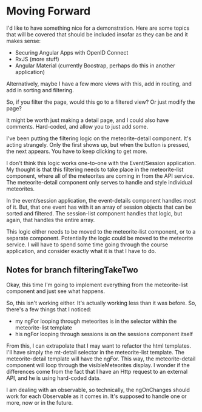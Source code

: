 # Moving Forward

I'd like to have something nice for a demonstration. Here are some topics that will be covered that should be included insofar as they can be and it makes sense:

- Securing Angular Apps with OpenID Connect
- RxJS (more stuff)
- Angular Material (currently Boostrap, perhaps do this in another application)  

Alternatively, maybe I have a few more views with this, add in routing, and add in sorting and filtering.  

So, if you filter the page, would this go to a filtered view? Or just modify the page?  

It might be worth just making a detail page, and I could also have comments. Hard-coded, and allow you to just add some.

I've been putting the filtering logic on the meteorite-detail component. It's acting strangely.
Only the first shows up, but when the button is pressed, the next appears.
You have to keep clicking to get more.  

I don't think this logic works one-to-one with the Event/Session application.
My thought is that this filtering needs to take place in the meteorite-list component, where all of the meteorites are coming in from the API service.
The meteorite-detail component only serves to handle and style individual meteorites.  

In the event/session application, the event-details component handles most of it. But, that one event has with it an array of session objects that can be sorted and filtered.
The session-list component handles that logic, but again, that handles the entire array.  

This logic either needs to be moved to the meteorite-list component, or to a separate component.
Potentially the logic could be moved to the meteorite service.
I will have to spend some time going through the course application, and consider exactly what it is that I have to do.

## Notes for branch filteringTakeTwo

Okay, this time I'm going to implement everything from the meteorite-list component and just see what happens.  

So, this isn't working either. It's actually working less than it was before. So, there's a few things that I noticed:

- my ngFor looping through meteorites is in the selector within the meteorite-list template
- his ngFor looping through sessions is on the sessions component itself  

From this, I can extrapolate that I may want to refactor the html templates. I'll have simply the mt-detail selector in the meteorite-list template.
The meteorite-detail template will have the ngFor. This way, the meteorite-detail component will loop through the visibleMeteorites display.
I wonder if the differences come from the fact that I have an Http request to an external API, and he is using hard-coded data.  

I am dealing with an observable, so technically, the ngOnChanges should work for each Observable as it comes in.
It's supposed to handle one or more, now or in the future.
